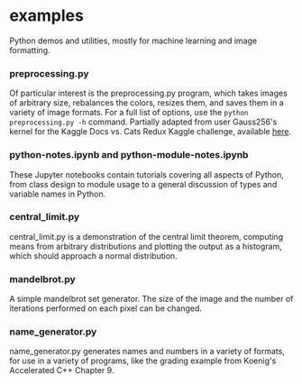 # examples 
Python demos and utilities, mostly for machine learning and image formatting. 

### preprocessing.py

Of particular interest is the preprocessing.py program, which takes images of 
arbitrary size, rebalances the colors, resizes them, and saves them in a variety
of image formats. For a full list of options, use the `python preprocessing.py
-h` command. Partially adapted from user Gauss256's kernel for the Kaggle Docs
vs. Cats Redux Kaggle challenge, available
[here](https://www.kaggle.com/gauss256/preprocess-images).

### python-notes.ipynb and python-module-notes.ipynb

These Jupyter notebooks contain tutorials covering all aspects of Python, from
class design to module usage to a general discussion of types and variable names
in Python.  

### central_limit.py

central_limit.py is a demonstration of the central limit theorem, computing
means from arbitrary distributions and plotting the output as a histogram, which
should approach a normal distribution.

### mandelbrot.py

A simple mandelbrot set generator. The size of the image and the number of
iterations performed on each pixel can be changed.

### name_generator.py

name_generator.py generates names and numbers in a variety of formats, for use
in a variety of programs, like the grading example from Koenig's Accelerated C++
Chapter 9.
